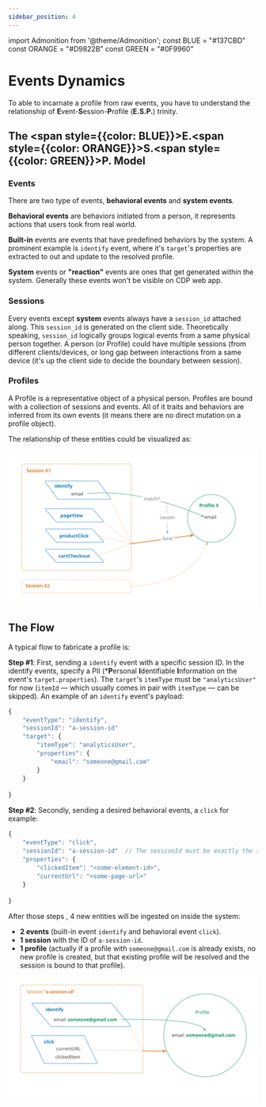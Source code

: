 ```yaml
---
sidebar_position: 4
---
```


import Admonition from '@theme/Admonition';
const BLUE = "#137CBD"
const ORANGE = "#D9822B"
const GREEN = "#0F9960"


# Events Dynamics

To able to incarnate a profile from raw events, you have to understand the relationship of **E**vent-**S**ession-**P**rofile (**E.S.P.**) trinity.

## The <span style={{color: BLUE}}>E.</span><span style={{color: ORANGE}}>S.</span><span style={{color: GREEN}}>P.</span> Model

<h3 style={{color: BLUE}}>Events</h3>

There are two type of events, **behavioral events** and **system events**.

**Behavioral events** are behaviors initiated from a person, it represents actions that users took from real world.

**Built-in** events are events that have predefined behaviors by the system. A prominent example is `identify` event, where it's `target`'s properties are extracted to out and update to the resolved profile.

**System** events or **"reaction"** events are ones that get generated within the system. Generally these events won't be visible on CDP web app.

<h3 style={{color: ORANGE}}>Sessions</h3>

Every events except **system** events always have a `session_id` attached along. This `session_id` is generated on the client side.
Theoretically speaking, `session_id` logically groups logical events from a same physical person together. A person (or Profile) could have multiple sessions (from different clients/devices, or long gap between interactions from a same device (it's up the client side to decide the boundary between session).

<h3 style={{color: GREEN}}>Profiles</h3>

A Profile is a representative object of a physical person. Profiles are bound with a collection of sessions and events. All of it traits and behaviors are inferred from its own events (it means there are no direct mutation on a profile object).

The relationship of these entities could be visualized as:

![ESP Model](/img/diagrams/events_flow.svg)

## The Flow

A typical flow to fabricate a profile is:


**Step #1**: First, sending a `identify` event with a specific session ID.
In the identify events, specify a PII (***P**ersonal **I**dentifiable **I**nformation on the event's `target.properties`).
The `target`'s `itemType` must be `"analyticsUser"` for now (`itemId` — which usually comes in pair with `itemType` — can be skipped). An example of an `identify` event's payload:

```javascript
{
    "eventType": "identify",
    "sessionId": "a-session-id"
    "target": {
        "itemType": "analyticsUser",
        "properties": {
            "email": "someone@gmail.com"
        }
    }

}
```

**Step #2**: Secondly, sending a desired behavioral events, a `click` for example:

```javascript
{
    "eventType": "click",
    "sessionId": "a-session-id"  // The sessionId must be exactly the same as the identify event above
    "properties": {
        "clickedItem": "<some-element-id>",
        "currentUrl": "<some-page-url>"
    }

}
```

After those steps , 4 new entities will be ingested on inside the system:

- **2 events** (built-in event `identify` and behavioral event `click`).
- **1 session** with the ID of `a-session-id`.
- **1 profile** (actually if a profile with `someone@gmail.com` is already exists, no new profile is created, but that existing profile will be resolved and the session is bound to that profile).

![Events Flow Example](/img/diagrams/events_flow_example.svg)